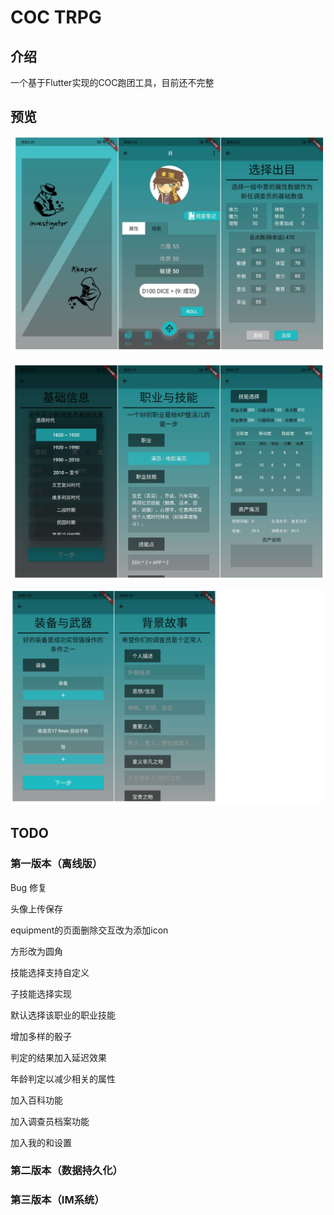 # COC TRPG

## 介绍

 一个基于Flutter实现的COC跑团工具，目前还不完整

## 预览

![img](Doc/第一部分图片.png)

![img](Doc/第二部分图片.png)

![img](Doc/第三部分.png)


## TODO

### 第一版本（离线版）

Bug 修复

头像上传保存

equipment的页面删除交互改为添加icon

方形改为圆角

技能选择支持自定义

子技能选择实现

默认选择该职业的职业技能

增加多样的骰子

判定的结果加入延迟效果

年龄判定以减少相关的属性

加入百科功能

加入调查员档案功能

加入我的和设置

### 第二版本（数据持久化）

### 第三版本（IM系统）